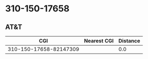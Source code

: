# 310-150-17658
## AT&T


| CGI | Nearest CGI | Distance |
|-----|-------------|----------|
| 310-150-17658-82147309 |  | 0.0 |
